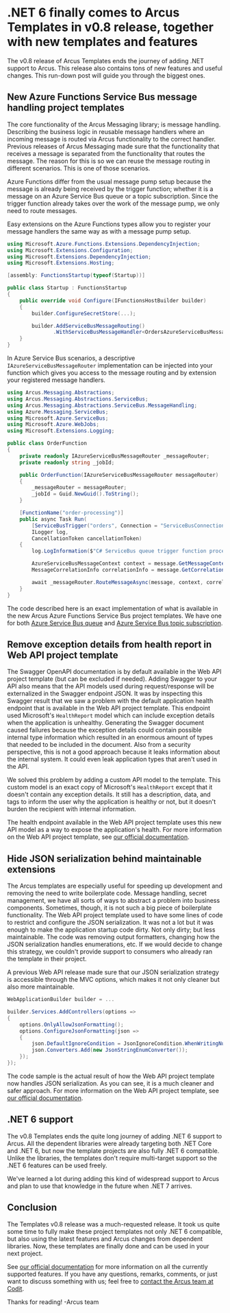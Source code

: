 # .NET 6 finally comes to Arcus Templates in v0.8 release, together with new templates and features
The v0.8 release of Arcus Templates ends the journey of adding .NET support to Arcus. This release also contains tons of new features and useful changes. This run-down post will guide you through the biggest ones.

## New Azure Functions Service Bus message handling project templates
The core functionality of the Arcus Messaging library; is message handling. Describing the business logic in reusable message handlers where an incoming message is routed via Arcus functionality to the correct handler. Previous releases of Arcus Messaging made sure that the functionality that receives a message is separated from the functionality that routes the message. The reason for this is so we can reuse the message routing in different scenarios. This is one of those scenarios.

Azure Functions differ from the usual message pump setup because the message is already being received by the trigger function; whether it is a message on an Azure Service Bus queue or a topic subscription. Since the trigger function already takes over the work of the message pump, we only need to route messages.

Easy extensions on the Azure Functions types allow you to register your message handlers the same way as with a message pump setup. 

```csharp
using Microsoft.Azure.Functions.Extensions.DependencyInjection;
using Microsoft.Extensions.Configuration;
using Microsoft.Extensions.DependencyInjection;
using Microsoft.Extensions.Hosting;

[assembly: FunctionsStartup(typeof(Startup))]

public class Startup : FunctionsStartup
{
    public override void Configure(IFunctionsHostBuilder builder)
    {
        builder.ConfigureSecretStore(...);

        builder.AddServiceBusMessageRouting()
               .WithServiceBusMessageHandler<OrdersAzureServiceBusMessageHandler, Order>();
    }
}
```

In Azure Service Bus scenarios, a descriptive `IAzureServiceBusMessageRouter` implementation can be injected into your function which gives you access to the message routing and by extension your registered message handlers.

```csharp
using Arcus.Messaging.Abstractions;
using Arcus.Messaging.Abstractions.ServiceBus;
using Arcus.Messaging.Abstractions.ServiceBus.MessageHandling;
using Azure.Messaging.ServiceBus;
using Microsoft.Azure.ServiceBus;
using Microsoft.Azure.WebJobs;
using Microsoft.Extensions.Logging;

public class OrderFunction
{
    private readonly IAzureServiceBusMessageRouter _messageRouter;
    private readonly string _jobId;

    public OrderFunction(IAzureServiceBusMessageRouter messageRouter)
    {
        _messageRouter = messageRouter;
        _jobId = Guid.NewGuid().ToString();
    }

    [FunctionName("order-processing")]
    public async Task Run(
        [ServiceBusTrigger("orders", Connection = "ServiceBusConnectionString")] ServiceBusReceivedMessage message,
        ILogger log,
        CancellationToken cancellationToken)
    {
        log.LogInformation($"C# ServiceBus queue trigger function processed message: {message.MessageId}");

        AzureServiceBusMessageContext context = message.GetMessageContext(_jobId);
        MessageCorrelationInfo correlationInfo = message.GetCorrelationInfo();

        await _messageRouter.RouteMessageAsync(message, context, correlationInfo, cancellationToken);
    }
}
```

The code described here is an exact implementation of what is available in the new Arcus Azure Functions Service Bus project templates. We have one for both [Azure Service Bus queue](https://templates.arcus-azure.net/features/azurefunctions-servicebus-queue-template) and [Azure Service Bus topic subscription](https://templates.arcus-azure.net/features/azurefunctions-servicebus-topic-template).

## Remove exception details from health report in Web API project template
The Swagger OpenAPI documentation is by default available in the Web API project template (but can be excluded if needed). Adding Swagger to your API also means that the API models used during request/response will be externalized in the Swagger endpoint JSON. It was by inspecting this Swagger result that we saw a problem with the default application health endpoint that is available in the Web API project template. This endpoint used Microsoft's `HealthReport` model which can include exception details when the application is unhealthy. Generating the Swagger document caused failures because the exception details could contain possible internal type information which resulted in an enormous amount of types that needed to be included in the document. Also from a security perspective, this is not a good approach because it leaks information about the internal system. It could even leak application types that aren't used in the API.

We solved this problem by adding a custom API model to the template. This custom model is an exact copy of Microsoft's `HealthReport` except that it doesn't contain any exception details. It still has a description, data, and tags to inform the user why the application is healthy or not, but it doesn't burden the recipient with internal information.

The health endpoint available in the Web API project template uses this new API model as a way to expose the application's health. For more information on the Web API project template, see [our official documentation](https://templates.arcus-azure.net/features/web-api-template).

## Hide JSON serialization behind maintainable extensions
The Arcus templates are especially useful for speeding up development and removing the need to write boilerplate code. Message handling, secret management, we have all sorts of ways to abstract a problem into business components. Sometimes, though, it is not such a big piece of boilerplate functionality. The Web API project template used to have some lines of code to restrict and configure the JSON serialization. It was not a lot but it was enough to make the application startup code dirty. Not only dirty; but less maintainable. The code was removing output formatters, changing how the JSON serialization handles enumerations, etc. If we would decide to change this strategy, we couldn't provide support to consumers who already ran the template in their project.

A previous Web API release made sure that our JSON serialization strategy is accessible through the MVC options, which makes it not only cleaner but also more maintainable.

```csharp
WebApplicationBuilder builder = ...

builder.Services.AddControllers(options =>
{
    options.OnlyAllowJsonFormatting();
    options.ConfigureJsonFormatting(json =>
    {
        json.DefaultIgnoreCondition = JsonIgnoreCondition.WhenWritingNull;
        json.Converters.Add(new JsonStringEnumConverter());
    });
});
```

The code sample is the actual result of how the Web API project template now handles JSON serialization. As you can see, it is a much cleaner and safer approach.
For more information on the Web API project template, see [our official documentation](https://templates.arcus-azure.net/features/web-api-template).

## .NET 6 support
The v0.8 Templates ends the quite long journey of adding .NET 6 support to Arcus. All the dependent libraries were already targeting both .NET Core and .NET 6, but now the template projects are also fully .NET 6 compatible. Unlike the libraries, the templates don't require multi-target support so the .NET 6 features can be used freely.

We've learned a lot during adding this kind of widespread support to Arcus and plan to use that knowledge in the future when .NET 7 arrives.

## Conclusion
The Templates v0.8 release was a much-requested release. It took us quite some time to fully make these project templates not only .NET 6 compatible, but also using the latest features and Arcus changes from dependent libraries. Now, these templates are finally done and can be used in your next project.

See [our official documentation](https://templates.arcus-azure.net/) for more information on all the currently supported features.
If you have any questions, remarks, comments, or just want to discuss something with us; feel free to [contact the Arcus team at Codit](https://github.com/arcus-azure/arcus.templates/issues/new/choose).

Thanks for reading!
-Arcus team